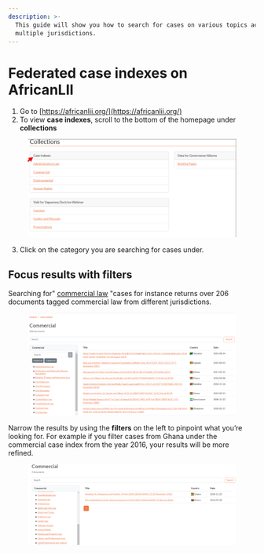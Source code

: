 ```yaml
---
description: >-
  This guide will show you how to search for cases on various topics across
  multiple jurisdictions.
---
```


# Federated case indexes on AfricanLII

1. Go to [https://africanlii.org/](https://africanlii.org/)
2. To view **case indexes**, scroll to the bottom of the homepage under **collections**

<figure><img src="../.gitbook/assets/AL 4.png" alt=""><figcaption></figcaption></figure>

3. Click on the category you are searching for cases under.

## Focus results with filters

Searching for" [commercial law](https://africanlii.org/indexes/case-indexes/case-indexes-commercial) "cases for instance returns over 206 documents tagged commercial law from different jurisdictions.

<figure><img src="../.gitbook/assets/AL 5.png" alt=""><figcaption></figcaption></figure>

Narrow the results by using the **filters** on the left to pinpoint what you’re looking for. For example if you filter cases from Ghana under the commercial case index from the year 2016, your results will be more refined.

<figure><img src="../.gitbook/assets/AL 6.png" alt=""><figcaption></figcaption></figure>
